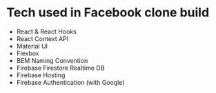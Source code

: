 # Tech used in Facebook clone build

- React & React Hooks
- React Context API
- Material UI
- Flexbox
- BEM Naming Convention
- Firebase Firestore Realtime DB
- Firebase Hosting
- Firebase Authentication (with Google) 